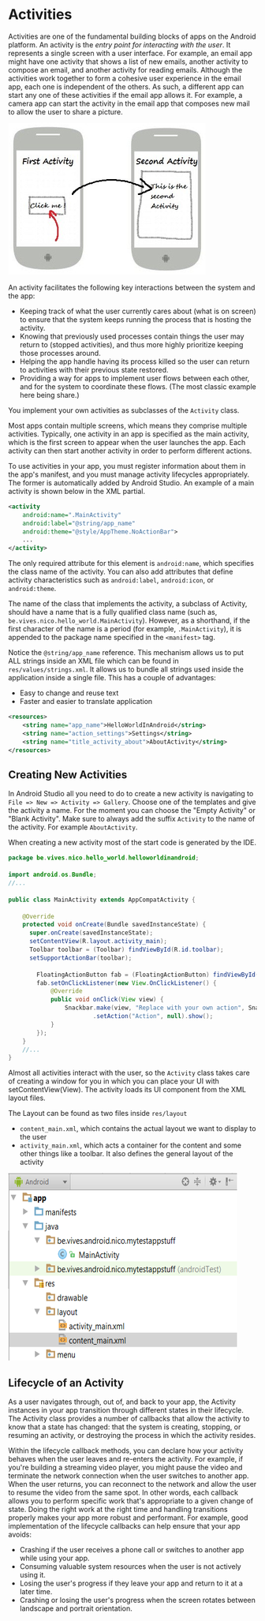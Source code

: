 <!-- toc -->

# Activities

Activities are one of the fundamental building blocks of apps on the Android platform. An activity is the *entry point for interacting with the user*. It represents a single screen with a user interface. For example, an email app might have one activity that shows a list of new emails, another activity to compose an email, and another activity for reading emails. Although the activities work together to form a cohesive user experience in the email app, each one is independent of the others. As such, a different app can start any one of these activities if the email app allows it. For example, a camera app can start the activity in the email app that composes new mail to allow the user to share a picture.

![Activity Interaction](img/activities.jpg)

An activity facilitates the following key interactions between the system and the app:
* Keeping track of what the user currently cares about (what is on screen) to ensure that the system keeps running the process that is hosting the activity.
* Knowing that previously used processes contain things the user may return to (stopped activities), and thus more highly prioritize keeping those processes around.
* Helping the app handle having its process killed so the user can return to activities with their previous state restored.
* Providing a way for apps to implement user flows between each other, and for the system to coordinate these flows. (The most classic example here being share.)

You implement your own activities as subclasses of the `Activity` class.

Most apps contain multiple screens, which means they comprise multiple activities. Typically, one activity in an app is specified as the main activity, which is the first screen to appear when the user launches the app. Each activity can then start another activity in order to perform different actions.

To use activities in your app, you must register information about them in the app's manifest, and you must manage activity lifecycles appropriately. The former is automatically added by Android Studio. An example of a main activity is shown below in the XML partial.

```XML
<activity
    android:name=".MainActivity"
    android:label="@string/app_name"
    android:theme="@style/AppTheme.NoActionBar">
    ...
</activity>
```

The only required attribute for this element is `android:name`, which specifies the class name of the activity. You can also add attributes that define activity characteristics such as `android:label`, `android:icon`, or `android:theme`.

The name of the class that implements the activity, a subclass of Activity, should have a name that is a fully qualified class name (such as, `be.vives.nico.hello_world.MainActivity`). However, as a shorthand, if the first character of the name is a period (for example, `.MainActivity`), it is appended to the package name specified in the `<manifest>` tag.

Notice the `@string/app_name` reference. This mechanism allows us to put ALL strings inside an XML file which can be found in `res/values/strings.xml`.
It allows us to bundle all strings used inside the application inside a single file. This has a couple of advantages:
* Easy to change and reuse text
* Faster and easier to translate application

```xml
<resources>
    <string name="app_name">HelloWorldInAndroid</string>
    <string name="action_settings">Settings</string>
    <string name="title_activity_about">AboutActivity</string>
</resources>
```

## Creating New Activities

In Android Studio all you need to do to create a new activity is navigating to `File => New => Activity => Gallery`. Choose one of the templates and give the activity a name. For the moment you can choose the "Empty Activity" or "Blank Activity". Make sure to always add the suffix `Activity` to the name of the activity. For example `AboutActivity`.

When creating a new activity most of the start code is generated by the IDE.

```java
package be.vives.nico.hello_world.helloworldinandroid;

import android.os.Bundle;
//...

public class MainActivity extends AppCompatActivity {

    @Override
    protected void onCreate(Bundle savedInstanceState) {
      super.onCreate(savedInstanceState);
      setContentView(R.layout.activity_main);
      Toolbar toolbar = (Toolbar) findViewById(R.id.toolbar);
      setSupportActionBar(toolbar);

        FloatingActionButton fab = (FloatingActionButton) findViewById(R.id.fab);
        fab.setOnClickListener(new View.OnClickListener() {
            @Override
            public void onClick(View view) {
                Snackbar.make(view, "Replace with your own action", Snackbar.LENGTH_LONG)
                        .setAction("Action", null).show();
            }
        });
    }
    //...
}
```

Almost all activities interact with the user, so the `Activity` class takes care of creating a window for you in which you can place your UI with setContentView(View). The activity loads its UI component from the XML layout files.

The Layout can be found as two files inside `res/layout`
* `content_main.xml`, which contains the actual layout we want to display to the user
* `activity_main.xml`, which acts a container for the content and some other things like a toolbar. It also defines the general layout of the activity

![Layout Files](img/layout_files.png)

## Lifecycle of an Activity


As a user navigates through, out of, and back to your app, the Activity instances in your app transition through different states in their lifecycle. The Activity class provides a number of callbacks that allow the activity to know that a state has changed: that the system is creating, stopping, or resuming an activity, or destroying the process in which the activity resides.

Within the lifecycle callback methods, you can declare how your activity behaves when the user leaves and re-enters the activity. For example, if you're building a streaming video player, you might pause the video and terminate the network connection when the user switches to another app. When the user returns, you can reconnect to the network and allow the user to resume the video from the same spot. In other words, each callback allows you to perform specific work that's appropriate to a given change of state. Doing the right work at the right time and handling transitions properly makes your app more robust and performant. For example, good implementation of the lifecycle callbacks can help ensure that your app avoids:

* Crashing if the user receives a phone call or switches to another app while using your app.
* Consuming valuable system resources when the user is not actively using it.
* Losing the user's progress if they leave your app and return to it at a later time.
* Crashing or losing the user's progress when the screen rotates between landscape and portrait orientation.
